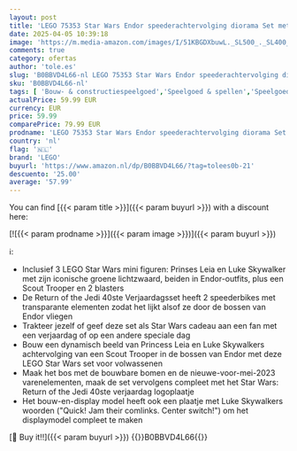 ```yaml
---
layout: post
title: 'LEGO 75353 Star Wars Endor speederachtervolging diorama Set met Luke Skywalker  Princess Leia & Scout Trooper plus Speederbikes  Return of the Jedi Collectible  Leuk Cadeau voor Volwassenen'
date: 2025-04-05 10:39:18
image: 'https://m.media-amazon.com/images/I/51KBGDXbuwL._SL500_._SL400_.jpg'
comments: true
category: ofertas
author: 'tole.es'
slug: 'B0BBVD4L66-nl LEGO 75353 Star Wars Endor speederachtervolging diorama...'
sku: 'B0BBVD4L66-nl'
tags: [ 'Bouw- & constructiespeelgoed','Speelgoed & spellen','Speelgoedbouwsets','lego','🇳🇱', ]
actualPrice: 59.99 EUR
currency: EUR
price: 59.99
comparePrice: 79.99 EUR
prodname: 'LEGO 75353 Star Wars Endor speederachtervolging diorama Set met Luke Skywalker  Princess Leia & Scout Trooper plus Speederbikes  Return of the Jedi Collectible  Leuk Cadeau voor Volwassenen'
country: 'nl'
flag: '🇳🇱'
brand: 'LEGO'
buyurl: 'https://www.amazon.nl/dp/B0BBVD4L66/?tag=tolees0b-21'
descuento: '25.00'
average: '57.99'
---
```


You can find [{{< param title >}}]({{< param buyurl >}}) with a discount here:

[![{{< param prodname >}}]({{< param image >}})]({{< param buyurl >}})

ℹ️:

- Inclusief 3 LEGO Star Wars mini figuren: Prinses Leia en Luke Skywalker met zijn iconische groene lichtzwaard, beiden in Endor-outfits, plus een Scout Trooper en 2 blasters
- De Return of the Jedi 40ste Verjaardagsset heeft 2 speederbikes met transparante elementen zodat het lijkt alsof ze door de bossen van Endor vliegen
- Trakteer jezelf of geef deze set als Star Wars cadeau aan een fan met een verjaardag of op een andere speciale dag
- Bouw een dynamisch beeld van Princess Leia en Luke Skywalkers achtervolging van een Scout Trooper in de bossen van Endor met deze LEGO Star Wars set voor volwassenen
- Maak het bos met de bouwbare bomen en de nieuwe-voor-mei-2023 varenelementen, maak de set vervolgens compleet met het Star Wars: Return of the Jedi 40ste verjaardag logoplaatje
- Het bouw-en-display model heeft ook een plaatje met Luke Skywalkers woorden ("Quick! Jam their comlinks. Center switch!") om het displaymodel compleet te maken

[🛒 Buy it!!]({{< param buyurl >}})
{{<world>}}B0BBVD4L66{{</world>}}
